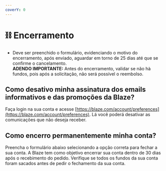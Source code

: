 ```yaml
---
coverY: 0
---
```


# ⛓ Encerramento

* Deve ser preenchido o formulário, evidenciando o motivo do encerramento, após enviado, aguardar em torno de 25 dias até que se confirme o cancelamento.\
  **ADENDO IMPORTANTE:** Antes do encerramento, validar se não hà fundos, pois após a solicitação, não será possível o reembolso.



##

##

## Como desativo minha assinatura dos emails informativos e das promoções da Blaze?

Faça login na sua conta e acesse [https://blaze.com/account/preferences](https://blaze.com/account/preferences). Lá você poderá desativar as comunicações que não deseja receber.

## Como encerro permanentemente minha conta?

Preencha o formulário abaixo selecionando a opção correta para fechar a sua conta. A Blaze tem como objetivo encerrar sua conta dentro de 30 dias após o recebimento do pedido. Verifique se todos os fundos da sua conta foram sacados antes de pedir o fechamento da sua conta.
